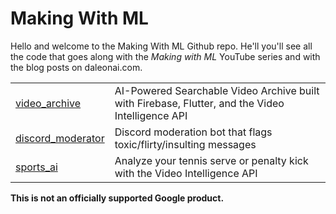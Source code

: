 # Making With ML

Hello and welcome to the Making With ML Github repo. He'll you'll see
all the code that goes along with the _Making with ML_ YouTube series
and with the blog posts on daleonai.com.

|   |   |
|---|---|
| [video_archive](https://github.com/google/making_with_ml/tree/master/video_archive) | AI-Powered Searchable Video Archive built with Firebase, Flutter, and the Video Intelligence API |
| [discord_moderator](https://github.com/google/making_with_ml/tree/master/discord_moderator) | Discord moderation bot that flags toxic/flirty/insulting messages |
| [sports_ai](https://github.com/google/making_with_ml/tree/master/sports_ai) | Analyze your tennis serve or penalty kick with the Video Intelligence API |




**This is not an officially supported Google product.**
